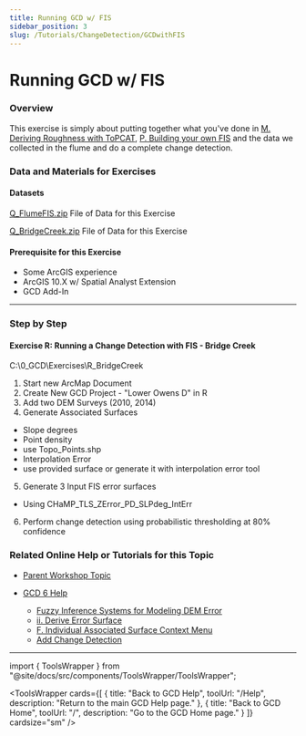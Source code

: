 ```yaml
---
title: Running GCD w/ FIS
sidebar_position: 3
slug: /Tutorials/ChangeDetection/GCDwithFIS
---
```

# Running GCD w/ FIS

### Overview

This exercise is simply about putting together what you've done in [M. Deriving Roughness with ToPCAT](/tutorials--how-to/workshop-tutorials/m-deriving-roughness-with-topcat), [P. Building your own FIS](/tutorials--how-to/workshop-tutorials/p-building-your-own-fis) and the data we collected in the flume and do a complete change detection.

### Data and Materials for Exercises

#### Datasets

[Q_FlumeFIS.zip](http://etalweb.joewheaton.org/etal_workshops/GCD/2015_USU/Q_FlumeFIS.zip) File of Data for this Exercise 

[Q_BridgeCreek.zip](http://etalweb.joewheaton.org/etal_workshops/GCD/2015_USU/Q_BridgeCreek.zip) File of Data for this Exercise 

#### Prerequisite for this Exercise

- Some ArcGIS experience
- ArcGIS 10.X w/ Spatial Analyst Extension
- GCD Add-In

------

### Step by Step

#### **Exercise R: Running a Change Detection with FIS - Bridge Creek**

C:\0_GCD\Exercises\R_BridgeCreek

1. Start new ArcMap Document
2. Create New GCD Project - "Lower Owens D" in R
3. Add two DEM Surveys (2010, 2014)
4. Generate Associated Surfaces
  - Slope degrees
  - Point density
  - use Topo_Points.shp
  - Interpolation Error
  - use provided surface or generate it with interpolation error tool
5. Generate 3 Input FIS error surfaces
  - Using CHaMP_TLS_ZError_PD_SLPdeg_IntErr
6. Perform change detection using probabilistic thresholding at 80% confidence




<YouTubeEmbed videoId="vzsDEEwVVMk" title="Running GCD with FIS - Bridge Creek" />

### Related Online Help or Tutorials for this Topic

- [Parent Workshop Topic](/Help/Workshops/workshop-topics/versions/3-day-workshop/2-errors-uncertainties/q-changedetection)

- [GCD 6 Help](/)
  - [Fuzzy Inference Systems for Modeling DEM Error](/gcd-concepts/fuzzy-inference-systems-for-modeling-dem-error)
  - [ii. Derive Error Surface](/gcd-command-reference/gcd-project-explorer/g-error-surfaces-context-menu/ii-derive-error-surface)
  - [F. Individual Associated Surface Context Menu](/gcd-command-reference/gcd-project-explorer/f-individual-associated-surface-context-menu)
  - [Add Change Detection](/gcd-command-reference/gcd-analysis-menu/c-geomorphic-change-detection-submenu/change-detection)

------



import { ToolsWrapper } from "@site/docs/src/components/ToolsWrapper/ToolsWrapper";

<ToolsWrapper
  cards={[
    {
      title: "Back to GCD Help",
      toolUrl: "/Help",
      description: "Return to the main GCD Help page."
    },
    {
      title: "Back to GCD Home",
      toolUrl: "/",
      description: "Go to the GCD Home page."
    }
  ]}
  cardsize="sm"
/>